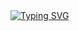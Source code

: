 <div>
  <a href="https://git.io/typing-svg"><img src="https://readme-typing-svg.demolab.com?font=Fira+Code&pause=1000&color=03FF00&center=true&width=435&lines=Hello%2C+I'm+Murilo!" alt="Typing SVG" /></a>
</div>

<div>
  
</div>
